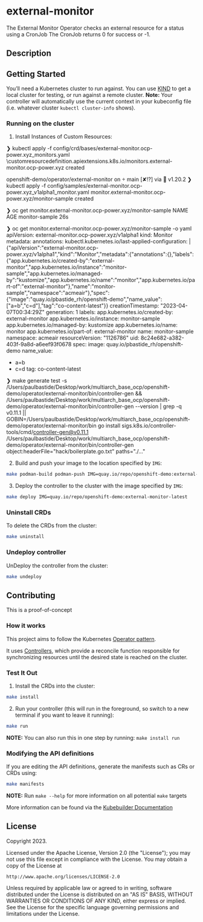 # external-monitor
The External Monitor Operator checks an external resource for a status using a CronJob
The CronJob returns 0 for success or -1.

## Description

## Getting Started
You’ll need a Kubernetes cluster to run against. You can use [KIND](https://sigs.k8s.io/kind) to get a local cluster for testing, or run against a remote cluster.
**Note:** Your controller will automatically use the current context in your kubeconfig file (i.e. whatever cluster `kubectl cluster-info` shows).

### Running on the cluster
1. Install Instances of Custom Resources:

❯ kubectl apply -f config/crd/bases/external-monitor.ocp-power.xyz_monitors.yaml
\customresourcedefinition.apiextensions.k8s.io/monitors.external-monitor.ocp-power.xyz created

openshift-demo/operator/external-monitor on  main [✘!?] via 🐹 v1.20.2
❯ kubectl apply -f config/samples/external-monitor.ocp-power.xyz_v1alpha1_monitor.yaml
monitor.external-monitor.ocp-power.xyz/monitor-sample created

❯ oc get monitor.external-monitor.ocp-power.xyz/monitor-sample
NAME             AGE
monitor-sample   26s

❯ oc get monitor.external-monitor.ocp-power.xyz/monitor-sample -o yaml
apiVersion: external-monitor.ocp-power.xyz/v1alpha1
kind: Monitor
metadata:
annotations:
kubectl.kubernetes.io/last-applied-configuration: |
{"apiVersion":"external-monitor.ocp-power.xyz/v1alpha1","kind":"Monitor","metadata":{"annotations":{},"labels":{"app.kubernetes.io/created-by":"external-monitor","app.kubernetes.io/instance":"monitor-sample","app.kubernetes.io/managed-by":"kustomize","app.kubernetes.io/name":"monitor","app.kubernetes.io/part-of":"external-monitor"},"name":"monitor-sample","namespace":"acmeair"},"spec":{"image":"quay.io/pbastide_rh/openshift-demo","name_value":["a=b","c=d"],"tag":"co-content-latest"}}
creationTimestamp: "2023-04-07T00:34:29Z"
generation: 1
labels:
app.kubernetes.io/created-by: external-monitor
app.kubernetes.io/instance: monitor-sample
app.kubernetes.io/managed-by: kustomize
app.kubernetes.io/name: monitor
app.kubernetes.io/part-of: external-monitor
name: monitor-sample
namespace: acmeair
resourceVersion: "1126786"
uid: 8c24e682-a382-403f-9a8d-a6eef93f0678
spec:
image: quay.io/pbastide_rh/openshift-demo
name_value:
- a=b
- c=d
  tag: co-content-latest

❯ make generate
test -s /Users/paulbastide/Desktop/work/multiarch_base_ocp/openshift-demo/operator/external-monitor/bin/controller-gen && /Users/paulbastide/Desktop/work/multiarch_base_ocp/openshift-demo/operator/external-monitor/bin/controller-gen --version | grep -q v0.11.1 || \
GOBIN=/Users/paulbastide/Desktop/work/multiarch_base_ocp/openshift-demo/operator/external-monitor/bin go install sigs.k8s.io/controller-tools/cmd/controller-gen@v0.11.1
/Users/paulbastide/Desktop/work/multiarch_base_ocp/openshift-demo/operator/external-monitor/bin/controller-gen object:headerFile="hack/boilerplate.go.txt" paths="./..."



2. Build and push your image to the location specified by `IMG`:

```sh
make podman-build podman-push IMG=quay.io/repo/openshift-demo:external-monitor-latest
```

3. Deploy the controller to the cluster with the image specified by `IMG`:

```sh
make deploy IMG=quay.io/repo/openshift-demo:external-monitor-latest
```

### Uninstall CRDs
To delete the CRDs from the cluster:

```sh
make uninstall
```

### Undeploy controller
UnDeploy the controller from the cluster:

```sh
make undeploy
```

## Contributing
This is a proof-of-concept

### How it works
This project aims to follow the Kubernetes [Operator pattern](https://kubernetes.io/docs/concepts/extend-kubernetes/operator/).

It uses [Controllers](https://kubernetes.io/docs/concepts/architecture/controller/),
which provide a reconcile function responsible for synchronizing resources until the desired state is reached on the cluster.

### Test It Out
1. Install the CRDs into the cluster:

```sh
make install
```

2. Run your controller (this will run in the foreground, so switch to a new terminal if you want to leave it running):

```sh
make run
```

**NOTE:** You can also run this in one step by running: `make install run`

### Modifying the API definitions
If you are editing the API definitions, generate the manifests such as CRs or CRDs using:

```sh
make manifests
```

**NOTE:** Run `make --help` for more information on all potential `make` targets

More information can be found via the [Kubebuilder Documentation](https://book.kubebuilder.io/introduction.html)

## License

Copyright 2023.

Licensed under the Apache License, Version 2.0 (the "License");
you may not use this file except in compliance with the License.
You may obtain a copy of the License at

    http://www.apache.org/licenses/LICENSE-2.0

Unless required by applicable law or agreed to in writing, software
distributed under the License is distributed on an "AS IS" BASIS,
WITHOUT WARRANTIES OR CONDITIONS OF ANY KIND, either express or implied.
See the License for the specific language governing permissions and
limitations under the License.

